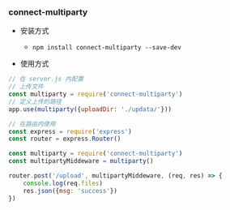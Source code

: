 ### connect-multiparty

* 安装方式
    * `npm install connect-multiparty --save-dev`

* 使用方式

```js
// 在 server.js 内配置
// 上传文件
const multiparty = require('connect-multiparty')
// 定义上传的路径
app.use(multiparty({uploadDir: './updata/'}))
```
```js
// 在路由内使用
const express = require('express')
const router = express.Router()

const multiparty = require('connect-multiparty')
const multipartyMiddeware = multiparty()

router.post('/upload', multipartyMiddeware, (req, res) => {
    console.log(req.files)
    res.json({msg: 'success'})
})
```